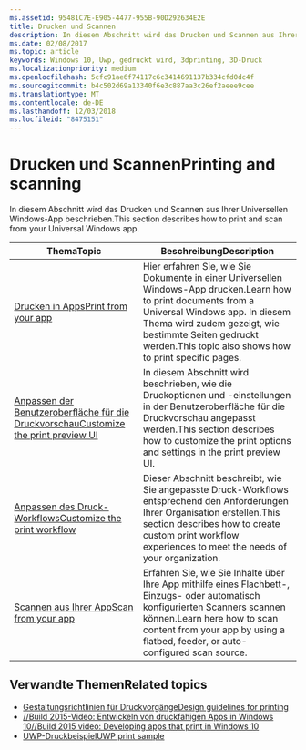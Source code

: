 ```yaml
---
ms.assetid: 95481C7E-E905-4477-955B-90D292634E2E
title: Drucken und Scannen
description: In diesem Abschnitt wird das Drucken und Scannen aus Ihrer Universellen Windows-App beschrieben.
ms.date: 02/08/2017
ms.topic: article
keywords: Windows 10, Uwp, gedruckt wird, 3dprinting, 3D-Druck
ms.localizationpriority: medium
ms.openlocfilehash: 5cfc91ae6f74117c6c3414691137b334cfd0dc4f
ms.sourcegitcommit: b4c502d69a13340f6e3c887aa3c26ef2aeee9cee
ms.translationtype: MT
ms.contentlocale: de-DE
ms.lasthandoff: 12/03/2018
ms.locfileid: "8475151"
---
```

# <a name="printing-and-scanning"></a><span data-ttu-id="59c02-104">Drucken und Scannen</span><span class="sxs-lookup"><span data-stu-id="59c02-104">Printing and scanning</span></span>


<span data-ttu-id="59c02-105">In diesem Abschnitt wird das Drucken und Scannen aus Ihrer Universellen Windows-App beschrieben.</span><span class="sxs-lookup"><span data-stu-id="59c02-105">This section describes how to print and scan from your Universal Windows app.</span></span>

| <span data-ttu-id="59c02-106">Thema</span><span class="sxs-lookup"><span data-stu-id="59c02-106">Topic</span></span> | <span data-ttu-id="59c02-107">Beschreibung</span><span class="sxs-lookup"><span data-stu-id="59c02-107">Description</span></span> | 
|-------|-------------|
| [<span data-ttu-id="59c02-108">Drucken in Apps</span><span class="sxs-lookup"><span data-stu-id="59c02-108">Print from your app</span></span>](print-from-your-app.md) | <span data-ttu-id="59c02-109">Hier erfahren Sie, wie Sie Dokumente in einer Universellen Windows-App drucken.</span><span class="sxs-lookup"><span data-stu-id="59c02-109">Learn how to print documents from a Universal Windows app.</span></span> <span data-ttu-id="59c02-110">In diesem Thema wird zudem gezeigt, wie bestimmte Seiten gedruckt werden.</span><span class="sxs-lookup"><span data-stu-id="59c02-110">This topic also shows how to print specific pages.</span></span> |
| [<span data-ttu-id="59c02-111">Anpassen der Benutzeroberfläche für die Druckvorschau</span><span class="sxs-lookup"><span data-stu-id="59c02-111">Customize the print preview UI</span></span>](customize-the-print-preview-ui.md) | <span data-ttu-id="59c02-112">In diesem Abschnitt wird beschrieben, wie die Druckoptionen und -einstellungen in der Benutzeroberfläche für die Druckvorschau angepasst werden.</span><span class="sxs-lookup"><span data-stu-id="59c02-112">This section describes how to customize the print options and settings in the print preview UI.</span></span> |
| [<span data-ttu-id="59c02-113">Anpassen des Druck-Workflows</span><span class="sxs-lookup"><span data-stu-id="59c02-113">Customize the print workflow</span></span>](print-workflow-customize.md) | <span data-ttu-id="59c02-114">Dieser Abschnitt beschreibt, wie Sie angepasste Druck-Workflows entsprechend den Anforderungen Ihrer Organisation erstellen.</span><span class="sxs-lookup"><span data-stu-id="59c02-114">This section describes how to create custom print workflow experiences to meet the needs of your organization.</span></span>  |
| [<span data-ttu-id="59c02-115">Scannen aus Ihrer App</span><span class="sxs-lookup"><span data-stu-id="59c02-115">Scan from your app</span></span>](scan-from-your-app.md) | <span data-ttu-id="59c02-116">Erfahren Sie, wie Sie Inhalte über Ihre App mithilfe eines Flachbett-, Einzugs- oder automatisch konfigurierten Scanners scannen können.</span><span class="sxs-lookup"><span data-stu-id="59c02-116">Learn here how to scan content from your app by using a flatbed, feeder, or auto-configured scan source.</span></span>|

## <a name="related-topics"></a><span data-ttu-id="59c02-117">Verwandte Themen</span><span class="sxs-lookup"><span data-stu-id="59c02-117">Related topics</span></span>

* [<span data-ttu-id="59c02-118">Gestaltungsrichtlinien für Druckvorgänge</span><span class="sxs-lookup"><span data-stu-id="59c02-118">Design guidelines for printing</span></span>](https://msdn.microsoft.com/library/windows/apps/Hh868178)
* [<span data-ttu-id="59c02-119">//Build 2015-Video: Entwickeln von druckfähigen Apps in Windows 10</span><span class="sxs-lookup"><span data-stu-id="59c02-119">//Build 2015 video: Developing apps that print in Windows 10</span></span>](https://channel9.msdn.com/Events/Build/2015/2-94)
* [<span data-ttu-id="59c02-120">UWP-Druckbeispiel</span><span class="sxs-lookup"><span data-stu-id="59c02-120">UWP print sample</span></span>](http://go.microsoft.com/fwlink/p/?LinkId=619984)
 

